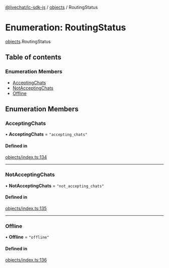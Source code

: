 [@livechat/lc-sdk-js](../README.md) / [objects](../modules/objects.md) / RoutingStatus

# Enumeration: RoutingStatus

[objects](../modules/objects.md).RoutingStatus

## Table of contents

### Enumeration Members

- [AcceptingChats](objects.RoutingStatus.md#acceptingchats)
- [NotAcceptingChats](objects.RoutingStatus.md#notacceptingchats)
- [Offline](objects.RoutingStatus.md#offline)

## Enumeration Members

### AcceptingChats

• **AcceptingChats** = ``"accepting_chats"``

#### Defined in

[objects/index.ts:134](https://github.com/livechat/lc-sdk-js/blob/7431f2f/src/objects/index.ts#L134)

___

### NotAcceptingChats

• **NotAcceptingChats** = ``"not_accepting_chats"``

#### Defined in

[objects/index.ts:135](https://github.com/livechat/lc-sdk-js/blob/7431f2f/src/objects/index.ts#L135)

___

### Offline

• **Offline** = ``"offline"``

#### Defined in

[objects/index.ts:136](https://github.com/livechat/lc-sdk-js/blob/7431f2f/src/objects/index.ts#L136)
